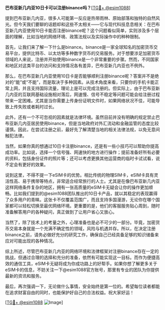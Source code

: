 **巴布亚新几内亚10日卡可以注册binance吗？**[[TG💪+ @esim1088](https://t.me/s/esim1088)]

提到巴布亚新几内亚，很多人可能第一反应是热带雨林、原始部落和独特的自然风光。但今天我们要聊的话题却和这些不太相关——它与现代科技息息相关：在巴布亚新几内亚使用10日卡能否注册binance呢？这个问题看似简单，实则涉及多个层面的理解，比如当地的网络环境、政策法规以及实际操作中的种种限制。

首先，让我们来了解一下什么是binance。binance是一家全球知名的加密货币交易平台，提供比特币、以太坊等多种数字货币的交易服务。对于想要涉足加密货币领域的人来说，注册并开始使用binance是一个非常重要的步骤。然而，不同国家和地区对这类平台的访问和支持情况各有差异，巴布亚新几内亚也不例外。

那么，在巴布亚新几内亚使用10日卡是否能够顺利注册binance呢？答案并不是绝对的“能”或“不能”，而是取决于多种因素。从技术角度来看，只要你的手机卡能正常上网，并且支持国际流量，理论上是可以完成注册的。但实际上，由于巴布亚新几内亚的互联网基础设施相对落后，网速慢、信号不稳定等问题可能会给注册过程带来一定困难。尤其是当你需要上传身份证明文件时，如果网络状况不佳，可能导致上传失败或者耗时过长。

此外，还有一个不可忽视的因素就是法律环境。虽然目前并没有明确的规定禁止巴布亚新几内亚居民使用binance，但是当地政府对外汇流动和金融监管的态度比较谨慎。因此，在尝试注册之前，最好先了解清楚当地的相关法律法规，以免无意间触犯法律。

当然，如果你真的想通过10日卡注册binance，还是有一些小技巧可以帮助你提高成功率。比如说，选择一个信号强、网速快的地方进行操作；提前准备好所有必要的资料，包括身份证件的照片等；还可以考虑更换其他运营商的临时卡试试看，说不定会有更好的效果。

说到这里，不得不提一下eSIM卡的优势。相比传统的物理SIM卡，eSIM卡具有灵活性高、易于携带等特点，非常适合经常旅行的人士。尤其是在像巴布亚新几内亚这样网络条件复杂的地区，拥有一张高质量的eSIM卡无疑会让你的操作更加顺畅。比如我们提到的@esim1088团队推出的10日卡产品，就以其稳定的表现赢得了众多用户的青睐。这张卡不仅覆盖范围广，而且支持多国漫游，无论你在哪个国家都可以轻松切换至最优网络环境。更重要的是，他们的客服服务贴心周到，随时准备解答用户的各种疑问，真正做到了让用户省心又放心。

当然了，除了技术上的考量之外，心理准备也是必不可少的一部分。毕竟，加密货币交易本身就是一个充满不确定性的领域，风险与机遇并存。所以，在决定注册binance之前，请务必做好充分的研究工作，确保自己已经具备足够的知识储备来应对可能出现的各种情况。

综上所述，尽管巴布亚新几内亚的网络环境和法律框架对注册binance存在一定的挑战，但通过合理的选择和充分的准备，依然有可能实现这一目标。而作为便捷高效的通信工具，eSIM卡无疑将成为你成功路上的好帮手。如果你想了解更多关于eSIM卡的信息，不妨关注一下@esim1088官方账号，那里有专业的团队为你提供最新的资讯和服务。

最后，再次强调一下，无论做什么事情，安全始终是第一位的。希望每位读者都能在追求财富自由的同时，也能保护好自己的合法权益。祝大家好运！

[[TG💪+ @esim1088](https://t.me/s/esim1088) ![Image](https://i.postimg.cc/4NQfJmqS/Snipaste-2025-05-13-00-14-12.png)]